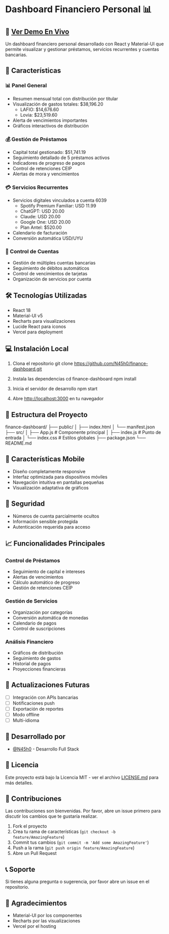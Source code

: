 # Dashboard Financiero Personal 📊

## 📱 [Ver Demo En Vivo](https://finance-dashboard-inky.vercel.app/)

Un dashboard financiero personal desarrollado con React y Material-UI que permite visualizar y gestionar préstamos, servicios recurrentes y cuentas bancarias.

## 🌟 Características

### 📊 Panel General
- Resumen mensual total con distribución por titular
- Visualización de gastos totales: $38,196.20
  - LAFIO: $14,676.60
  - Lovia: $23,519.60
- Alerta de vencimientos importantes
- Gráficos interactivos de distribución

### 💰 Gestión de Préstamos
- Capital total gestionado: $51,741.19
- Seguimiento detallado de 5 préstamos activos
- Indicadores de progreso de pagos
- Control de retenciones CEIP
- Alertas de mora y vencimientos

### 💳 Servicios Recurrentes
- Servicios digitales vinculados a cuenta 6039
  - Spotify Premium Familiar: USD 11.99
  - ChatGPT: USD 20.00
  - Claude: USD 20.00
  - Google One: USD 20.00
  - Plan Antel: $520.00
- Calendario de facturación
- Conversión automática USD/UYU

### 🏦 Control de Cuentas
- Gestión de múltiples cuentas bancarias
- Seguimiento de débitos automáticos
- Control de vencimientos de tarjetas
- Organización de servicios por cuenta

## 🛠️ Tecnologías Utilizadas

- React 18
- Material-UI v5
- Recharts para visualizaciones
- Lucide React para iconos
- Vercel para deployment

## 💻 Instalación Local

1. Clona el repositorio
git clone https://github.com/N45h0/finance-dashboard.git

2. Instala las dependencias
cd finance-dashboard
npm install

3. Inicia el servidor de desarrollo
npm start

4. Abre [http://localhost:3000](http://localhost:3000) en tu navegador

## 📁 Estructura del Proyecto

finance-dashboard/
├── public/
│   ├── index.html
│   └── manifest.json
├── src/
│   ├── App.js         # Componente principal
│   ├── index.js       # Punto de entrada
│   └── index.css      # Estilos globales
├── package.json
└── README.md

## 📱 Características Mobile

- Diseño completamente responsive
- Interfaz optimizada para dispositivos móviles
- Navegación intuitiva en pantallas pequeñas
- Visualización adaptativa de gráficos

## 🔐 Seguridad

- Números de cuenta parcialmente ocultos
- Información sensible protegida
- Autenticación requerida para acceso

## 📈 Funcionalidades Principales

### Control de Préstamos
- Seguimiento de capital e intereses
- Alertas de vencimientos
- Cálculo automático de progreso
- Gestión de retenciones CEIP

### Gestión de Servicios
- Organización por categorías
- Conversión automática de monedas
- Calendario de pagos
- Control de suscripciones

### Análisis Financiero
- Gráficos de distribución
- Seguimiento de gastos
- Historial de pagos
- Proyecciones financieras

## 🔄 Actualizaciones Futuras

- [ ] Integración con APIs bancarias
- [ ] Notificaciones push
- [ ] Exportación de reportes
- [ ] Modo offline
- [ ] Multi-idioma

## 👥 Desarrollado por

- [@N45h0](https://github.com/N45h0) - Desarrollo Full Stack

## 📄 Licencia

Este proyecto está bajo la Licencia MIT - ver el archivo [LICENSE.md](LICENSE.md) para más detalles.

## 🤝 Contribuciones

Las contribuciones son bienvenidas. Por favor, abre un issue primero para discutir los cambios que te gustaría realizar.

1. Fork el proyecto
2. Crea tu rama de características (`git checkout -b feature/AmazingFeature`)
3. Commit tus cambios (`git commit -m 'Add some AmazingFeature'`)
4. Push a la rama (`git push origin feature/AmazingFeature`)
5. Abre un Pull Request

## 📞 Soporte

Si tienes alguna pregunta o sugerencia, por favor abre un issue en el repositorio.

## 🙏 Agradecimientos

- Material-UI por los componentes
- Recharts por las visualizaciones
- Vercel por el hosting
